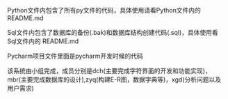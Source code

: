 Python文件内包含了所有py文件的代码，具体使用请看Python文件内的  README.md

Sql文件内包含了数据库的备份(.bak)和数据库结构创建代码(.sql)，具体使用看Sql文件内的 README.md



Pycharm项目文件里面是pycharm开发时候的代码



该系统由小组完成，成员分别是dch(主要完成字符界面的开发和功能实现)，mbr(主要完成数据库的设计),zyq(构建E-R图，数据字典等)，xgd(分析问题以及用户需求)
